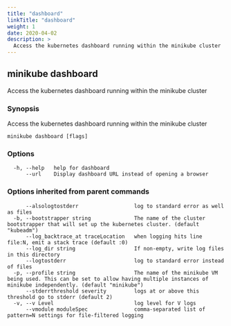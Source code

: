 ```yaml
---
title: "dashboard"
linkTitle: "dashboard"
weight: 1
date: 2020-04-02
description: >
  Access the kubernetes dashboard running within the minikube cluster
---
```




## minikube dashboard

Access the kubernetes dashboard running within the minikube cluster

### Synopsis

Access the kubernetes dashboard running within the minikube cluster

```
minikube dashboard [flags]
```

### Options

```
  -h, --help   help for dashboard
      --url    Display dashboard URL instead of opening a browser
```

### Options inherited from parent commands

```
      --alsologtostderr                  log to standard error as well as files
  -b, --bootstrapper string              The name of the cluster bootstrapper that will set up the kubernetes cluster. (default "kubeadm")
      --log_backtrace_at traceLocation   when logging hits line file:N, emit a stack trace (default :0)
      --log_dir string                   If non-empty, write log files in this directory
      --logtostderr                      log to standard error instead of files
  -p, --profile string                   The name of the minikube VM being used. This can be set to allow having multiple instances of minikube independently. (default "minikube")
      --stderrthreshold severity         logs at or above this threshold go to stderr (default 2)
  -v, --v Level                          log level for V logs
      --vmodule moduleSpec               comma-separated list of pattern=N settings for file-filtered logging
```

